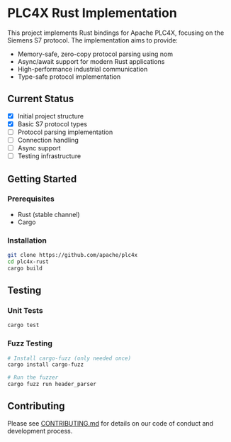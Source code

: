 # PLC4X Rust Implementation

This project implements Rust bindings for Apache PLC4X, focusing on the Siemens S7 protocol. The implementation aims to provide:

-   Memory-safe, zero-copy protocol parsing using nom
-   Async/await support for modern Rust applications
-   High-performance industrial communication
-   Type-safe protocol implementation

## Current Status

-   [x] Initial project structure
-   [x] Basic S7 protocol types
-   [ ] Protocol parsing implementation
-   [ ] Connection handling
-   [ ] Async support
-   [ ] Testing infrastructure

## Getting Started

### Prerequisites

-   Rust (stable channel)
-   Cargo

### Installation

```bash
git clone https://github.com/apache/plc4x
cd plc4x-rust
cargo build
```

## Testing

### Unit Tests

```bash
cargo test
```

### Fuzz Testing

```bash
# Install cargo-fuzz (only needed once)
cargo install cargo-fuzz

# Run the fuzzer
cargo fuzz run header_parser
```

## Contributing

Please see [CONTRIBUTING.md](CONTRIBUTING.md) for details on our code of conduct and development process.
